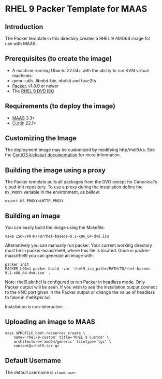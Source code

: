 # RHEL 9 Packer Template for MAAS

## Introduction

The Packer template in this directory creates a RHEL 9 AMD64 image for use with MAAS.

## Prerequisites (to create the image)

* A machine running Ubuntu 22.04+ with the ability to run KVM virtual machines.
* qemu-utils, libnbd-bin, nbdkit and fuse2fs
* [Packer](https://www.packer.io/intro/getting-started/install.html), v1.8.0 or newer
* The [RHEL 9 DVD ISO](https://developers.redhat.com/products/rhel/download)

## Requirements (to deploy the image)

* [MAAS](https://maas.io) 3.3+
* [Curtin](https://launchpad.net/curtin) 22.1+

## Customizing the Image

The deployment image may be customized by modifying http/rhel9.ks. See the [CentOS kickstart documentation](https://docs.centos.org/en-US/centos/install-guide/Kickstart2/) for more information.

## Building the image using a proxy

The Packer template pulls all packages from the DVD except for Canonical's
cloud-init repository. To use a proxy during the installation define the
`KS_PROXY` variable in the environment, as bellow:

```shell
export KS_PROXY=$HTTP_PROXY
```

## Building an image

You can easily build the image using the Makefile:

```shell
make ISO=/PATH/TO/rhel-baseos-9.1-x86_64-dvd.iso
```

Alternatively you can manually run packer. Your current working directory must
be in packer-maas/rhel9, where this file is located. Once in packer-maas/rhel9
you can generate an image with:

```shell
packer init
PACKER_LOG=1 packer build -var 'rhel9_iso_path=/PATH/TO/rhel-baseos-9.1-x86_64-dvd.iso' .
```

Note: rhel9.pkr.hcl is configured to run Packer in headless mode. Only Packer
output will be seen. If you wish to see the installation output connect to the
VNC port given in the Packer output or change the value of headless to false in
rhel9.pkr.hcl.

Installation is non-interactive.

## Uploading an image to MAAS

```shell
maas $PROFILE boot-resources create \
    name='rhel/9-custom' title='RHEL 9 Custom' \
    architecture='amd64/generic' filetype='tgz' \
    content@=rhel9.tar.gz
```

## Default Username

The default username is ```cloud-user```
